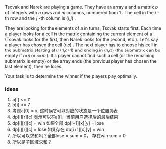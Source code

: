 Tsovak and Narek are playing a game. They have an array 𝑎
 and a matrix 𝑏
 of integers with 𝑛
 rows and 𝑚
 columns, numbered from 1
. The cell in the 𝑖
-th row and the 𝑗
-th column is (𝑖,𝑗)
.

They are looking for the elements of 𝑎
 in turns; Tsovak starts first. Each time a player looks for a cell in the matrix containing the current element of 𝑎
 (Tsovak looks for the first, then Narek looks for the second, etc.). Let's say a player has chosen the cell (𝑟,𝑐)
. The next player has to choose his cell in the submatrix starting at (𝑟+1,𝑐+1)
 and ending in (𝑛,𝑚)
 (the submatrix can be empty if 𝑟=𝑛
 or 𝑐=𝑚
). If a player cannot find such a cell (or the remaining submatrix is empty) or the array ends (the previous player has chosen the last element), then he loses.

Your task is to determine the winner if the players play optimally.

### ideas
1. a[i] <= 7
2. b[i] <= 7
3. 考虑a[0] = x, 这时候它可以对应的状态是一个位置列表
4. dp[i][r][c] 表示可以在a[i]，当前用户选择后的最后结果
5. dp[i][r][c] = win 如果全部 dp[i+1][x][y] = lose
6. dp[i][r][c] = lose 如果存在 dp[i+1][x][y] = win
7. 所以可以求和吗？全部lose = sum = 0， 存在win sum > 0
8. 所以是子区域求和？